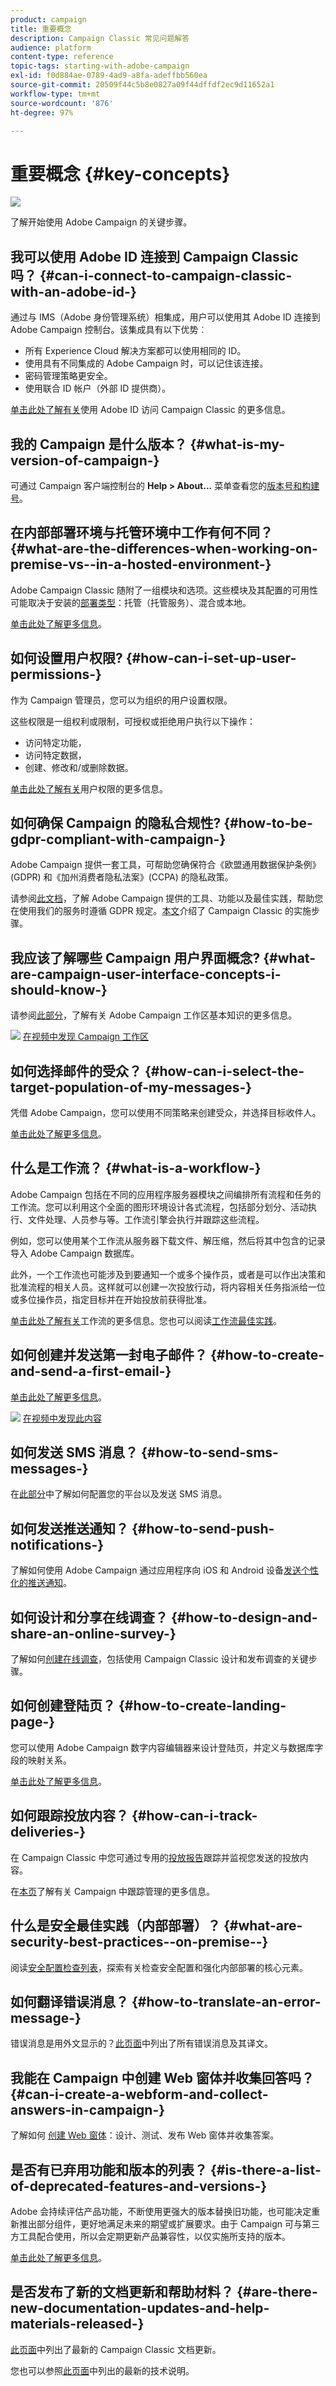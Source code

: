```yaml
---
product: campaign
title: 重要概念
description: Campaign Classic 常见问题解答
audience: platform
content-type: reference
topic-tags: starting-with-adobe-campaign
exl-id: f0d884ae-0789-4ad9-a8fa-adeffbb560ea
source-git-commit: 20509f44c5b8e0827a09f44dffdf2ec9d11652a1
workflow-type: tm+mt
source-wordcount: '876'
ht-degree: 97%

---
```


# 重要概念 {#key-concepts}

![](../../assets/common.svg)

了解开始使用 Adobe Campaign 的关键步骤。

## 我可以使用 Adobe ID 连接到 Campaign Classic 吗？ {#can-i-connect-to-campaign-classic-with-an-adobe-id-}

通过与 IMS（Adobe 身份管理系统）相集成，用户可以使用其 Adobe ID 连接到 Adobe Campaign 控制台。该集成具有以下优势︰

* 所有 Experience Cloud 解决方案都可以使用相同的 ID。
* 使用具有不同集成的 Adobe Campaign 时，可以记住该连接。
* 密码管理策略更安全。
* 使用联合 ID 帐户（外部 ID 提供商）。

[单击此处了解有关](../../integrations/using/about-adobe-id.md)使用 Adobe ID 访问 Campaign Classic 的更多信息。

## 我的 Campaign 是什么版本？ {#what-is-my-version-of-campaign-}

可通过 Campaign 客户端控制台的 **Help > About...** 菜单查看您的[版本号和构建号](../../platform/using/launching-adobe-campaign.md#getting-your-campaign-version)。

## 在内部部署环境与托管环境中工作有何不同？ {#what-are-the-differences-when-working-on-premise-vs--in-a-hosted-environment-}

Adobe Campaign Classic 随附了一组模块和选项。这些模块及其配置的可用性可能取决于安装的[部署类型](../../installation/using/hosting-models.md)：托管（托管服务）、混合或本地。

[单击此处了解更多信息](../../installation/using/capability-matrix.md)。

## 如何设置用户权限? {#how-can-i-set-up-user-permissions-}

作为 Campaign 管理员，您可以为组织的用户设置权限。

这些权限是一组权利或限制，可授权或拒绝用户执行以下操作：

* 访问特定功能，
* 访问特定数据，
* 创建、修改和/或删除数据。

[单击此处了解有关](../../platform/using/access-management.md)用户权限的更多信息。

## 如何确保 Campaign 的隐私合规性? {#how-to-be-gdpr-compliant-with-campaign-}

Adobe Campaign 提供一套工具，可帮助您确保符合《欧盟通用数据保护条例》(GDPR) 和《加州消费者隐私法案》(CCPA) 的隐私政策。

请参阅[此文档](https://helpx.adobe.com/cn/campaign/kb/campaign-privacy-overview.html)，了解 Adobe Campaign 提供的工具、功能以及最佳实践，帮助您在使用我们的服务时遵循 GDPR 规定。[本文](https://helpx.adobe.com/cn/campaign/kb/acc-privacy.html)介绍了 Campaign Classic 的实施步骤。

## 我应该了解哪些 Campaign 用户界面概念? {#what-are-campaign-user-interface-concepts-i-should-know-}

请参阅[此部分](../../platform/using/adobe-campaign-workspace.md)，了解有关 Adobe Campaign 工作区基本知识的更多信息。

![](assets/do-not-localize/how-to-video.png) [在视频中发现 Campaign 工作区](https://experienceleague.adobe.com/docs/campaign-classic-learn/tutorials/getting-started/exploring-the-adobe-campaign-classic-user-interface.html)

## 如何选择邮件的受众？ {#how-can-i-select-the-target-population-of-my-messages-}

凭借 Adobe Campaign，您可以使用不同策略来创建受众，并选择目标收件人。

[单击此处了解更多信息](../../delivery/using/steps-defining-the-target-population.md)。

## 什么是工作流？ {#what-is-a-workflow-}

Adobe Campaign 包括在不同的应用程序服务器模块之间编排所有流程和任务的工作流。您可以利用这个全面的图形环境设计各式流程，包括部分划分、活动执行、文件处理、人员参与等。工作流引擎会执行并跟踪这些流程。

例如，您可以使用某个工作流从服务器下载文件、解压缩，然后将其中包含的记录导入 Adobe Campaign 数据库。

此外，一个工作流也可能涉及到要通知一个或多个操作员，或者是可以作出决策和批准流程的相关人员。这样就可以创建一次投放行动，将内容相关任务指派给一位或多位操作员，指定目标并在开始投放前获得批准。

[单击此处了解有关](../../workflow/using/about-workflows.md)工作流的更多信息。您也可以阅读[工作流最佳实践](../../workflow/using/building-a-workflow.md)。

## 如何创建并发送第一封电子邮件？ {#how-to-create-and-send-a-first-email-}

[单击此处了解更多信息](../../delivery/using/about-email-channel.md)。

![](assets/do-not-localize/how-to-video.png) [在视频中发现此内容](https://experienceleague.adobe.com/docs/campaign-classic-learn/tutorials/getting-started/creating-a-campaign-and-an-email.html)

## 如何发送 SMS 消息？ {#how-to-send-sms-messages-}

在[此部分](../../delivery/using/sms-channel.md)中了解如何配置您的平台以及发送 SMS 消息。

## 如何发送推送通知？ {#how-to-send-push-notifications-}

了解如何使用 Adobe Campaign 通过应用程序向 iOS 和 Android 设备[发送个性化的推送通知](../../delivery/using/create-notifications-ios.md)。

## 如何设计和分享在线调查？ {#how-to-design-and-share-an-online-survey-}

了解如何[创建在线调查](../../surveys/using/getting-started-with-surveys.md)，包括使用 Campaign Classic 设计和发布调查的关键步骤。

## 如何创建登陆页？ {#how-to-create-landing-page-}

您可以使用 Adobe Campaign 数字内容编辑器来设计登陆页，并定义与数据库字段的映射关系。

[单击此处了解更多信息](../../web/using/creating-a-landing-page.md)。

## 如何跟踪投放内容？ {#how-can-i-track-deliveries-}

在 Campaign Classic 中您可通过专用的[投放报告](../../reporting/using/delivery-reports.md)跟踪并监视您发送的投放内容。

在[本页](https://helpx.adobe.com/cn/campaign/kb/acc-tracking.html)了解有关 Campaign 中跟踪管理的更多信息。

## 什么是安全最佳实践（内部部署）？ {#what-are-security-best-practices--on-premise--}

阅读[安全配置检查列表](https://helpx.adobe.com/cn/campaign/kb/acc-security.html)，探索有关检查安全配置和强化内部部署的核心元素。

## 如何翻译错误消息？ {#how-to-translate-an-error-message-}

错误消息是用外文显示的？[此页面](https://experienceleague.adobe.com/developer/campaign-errors/error_codes.html?lang=zh-Hans)中列出了所有错误消息及其译文。

## 我能在 Campaign 中创建 Web 窗体并收集回答吗？ {#can-i-create-a-webform-and-collect-answers-in-campaign-}

了解如何 [创建 Web 窗体](../../web/using/about-web-forms.md)：设计、测试、发布 Web 窗体并收集答案。

## 是否有已弃用功能和版本的列表？ {#is-there-a-list-of-deprecated-features-and-versions-}

Adobe 会持续评估产品功能，不断使用更强大的版本替换旧功能，也可能决定重新推出部分组件，更好地满足未来的期望或扩展要求。由于 Campaign 可与第三方工具配合使用，所以会定期更新产品兼容性，以仅实施所支持的版本。

[单击此处了解更多信息](https://helpx.adobe.com/cn/campaign/kb/deprecated-and-removed-features.html)。

## 是否发布了新的文档更新和帮助材料？ {#are-there-new-documentation-updates-and-help-materials-released-}

[此页面](https://experienceleague.adobe.com/docs/campaign-classic/using/documentation-updates.html)中列出了最新的 Campaign Classic 文档更新。

您也可以参照[此页面](https://helpx.adobe.com/cn/campaign/kb/article-list.html)中列出的最新的技术说明。
